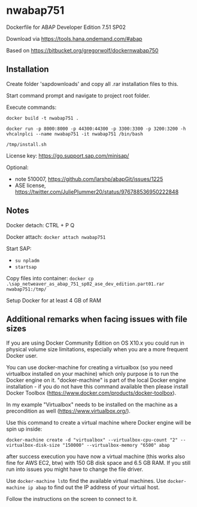 # nwabap751
Dockerfile for ABAP Developer Edition 7.51 SP02

Download via https://tools.hana.ondemand.com/#abap

Based on https://bitbucket.org/gregorwolf/dockernwabap750

## Installation

Create folder 'sapdownloads' and copy all .rar installation files to this.

Start command prompt and navigate to project root folder.

Execute commands:

`docker build -t nwabap751 .`

`docker run -p 8000:8000 -p 44300:44300 -p 3300:3300 -p 3200:3200 -h vhcalnplci --name nwabap751 -it nwabap751 /bin/bash`

`/tmp/install.sh`

License key: https://go.support.sap.com/minisap/

Optional:
* note 510007, https://github.com/larshp/abapGit/issues/1225
* ASE license, https://twitter.com/JuliePlummer20/status/976788536950222848

## Notes
Docker detach: CTRL + P Q

Docker attach: `docker attach nwabap751`

Start SAP:
* `su npladm`
* `startsap`

Copy files into container:
`docker cp .\sap_netweaver_as_abap_751_sp02_ase_dev_edition.part01.rar nwabap751:/tmp/`

Setup Docker for at least 4 GB of RAM

## Additional remarks when facing issues with file sizes

If you are using Docker Community Edition on OS X10.x you could run in physical volume size limitations, especially when you are a more frequent Docker user.

You can use docker-machine for creating a virtualbox (so you need virtualbox installed on your machine) which only purpose is to run the Docker engine on it. "docker-machine" is part of the local Docker engine installation - if you do not have this command available then please install Docker Toolbox (https://www.docker.com/products/docker-toolbox).

In my example "Virtualbox" needs to be installed on the machine as a precondition as well (https://www.virtualbox.org/).

Use this command to create a virtual machine where Docker engine will be spin up inside:

`docker-machine create -d "virtualbox" --virtualbox-cpu-count "2" --virtualbox-disk-size "150000" --virtualbox-memory "6500" abap`

after success execution you have now a virtual machine (this works also fine for AWS EC2, btw) with 150 GB disk space and 6.5 GB RAM. If you still run into issues you might have to change the file driver.

Use `docker-machine ls`to find the available virtual machines. Use `docker-machine ip abap` to find out the IP address of your virtual host.

Follow the instructions on the screen to connect to it.
